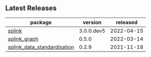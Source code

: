 ## Latest Releases
| package | version | released |
|--------------|-----------|-------------|
| [splink](https://github.com/moj-analytical-services/splink) | 3.0.0.dev5 | 2022-04-15 |
| [splink_graph](https://github.com/moj-analytical-services/splink_graph) | 0.5.0 | 2022-03-14 |
| [splink_data_standardisation](https://github.com/moj-analytical-services/splink_data_standardisation) | 0.2.9 | 2021-11-18 |
